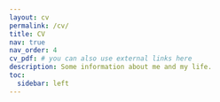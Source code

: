 ```yaml
---
layout: cv
permalink: /cv/
title: CV
nav: true
nav_order: 4
cv_pdf: # you can also use external links here
description: Some information about me and my life.
toc:
  sidebar: left
---
```

